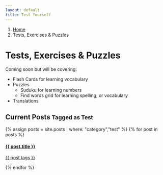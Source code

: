 ```yaml
---
layout: default
title: Test Yourself
---
```

<div class="row">
  <ol class="breadcrumb">
    <li><a href="{{site.url}}">Home</a></li>
    <li class="active">Tests, Exercises &amp; Puzzles</li>
  </ol>
</div>

<div class="blog-header">
  <h1 class="blog-title">Tests, Exercises &amp; Puzzles</h1>
</div>

Coming soon but will be covering:

* Flash Cards for learning vocabulary
* Puzzles
    * Suduku for learning numbers
    * Find words grid for learning spelling, or vocabulary
* Translations

## Current Posts <small>Tagged as Test</small>

<div class="row">

  <div class="list-group">
{% assign posts = site.posts | where: "category","test" %}
{% for post in posts %}
    <a href="{{site.baseurl}}{{ post.url }}" class="list-group-item">
      <h4 class="list-group-item-heading">{{ post.title }}</h4>
      <p class="list-group-item-text">{{ post.tags }}</p>
    </a>
{% endfor %}
  </div>

</div>